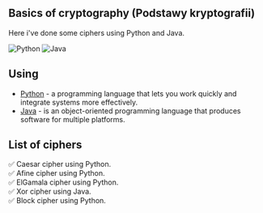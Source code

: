 ## Basics of cryptography (Podstawy kryptografii)
Here i've done some ciphers using Python and Java.

<img alt="Python" src="https://img.shields.io/badge/Python-3-blueviolet">
<img alt="Java" src="https://img.shields.io/badge/Java-8-ff69b4">

## Using 

* [Python](https://www.python.org/) - a programming language that lets you work quickly
and integrate systems more effectively.
* [Java](https://www.java.com/pl/) - is an object-oriented programming language that produces software for multiple platforms.


## List of ciphers

:white_check_mark: Caesar cipher using Python. <br> 
:white_check_mark: Afine cipher using Python. <br> 
:white_check_mark: ElGamala cipher using Python. <br> 
:white_check_mark: Xor cipher using Java. <br>
:white_check_mark: Block cipher using Python. <br> 


